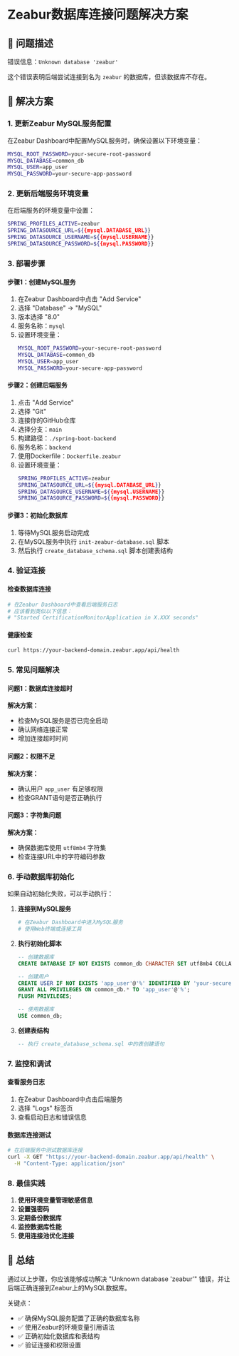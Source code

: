 # Zeabur数据库连接问题解决方案

## 🚨 问题描述

错误信息：`Unknown database 'zeabur'`

这个错误表明后端尝试连接到名为 `zeabur` 的数据库，但该数据库不存在。

## 🔧 解决方案

### 1. 更新Zeabur MySQL服务配置

在Zeabur Dashboard中配置MySQL服务时，确保设置以下环境变量：

```bash
MYSQL_ROOT_PASSWORD=your-secure-root-password
MYSQL_DATABASE=common_db
MYSQL_USER=app_user
MYSQL_PASSWORD=your-secure-app-password
```

### 2. 更新后端服务环境变量

在后端服务的环境变量中设置：

```bash
SPRING_PROFILES_ACTIVE=zeabur
SPRING_DATASOURCE_URL=${{mysql.DATABASE_URL}}
SPRING_DATASOURCE_USERNAME=${{mysql.USERNAME}}
SPRING_DATASOURCE_PASSWORD=${{mysql.PASSWORD}}
```

### 3. 部署步骤

#### 步骤1：创建MySQL服务
1. 在Zeabur Dashboard中点击 "Add Service"
2. 选择 "Database" → "MySQL"
3. 版本选择 "8.0"
4. 服务名称：`mysql`
5. 设置环境变量：
   ```bash
   MYSQL_ROOT_PASSWORD=your-secure-root-password
   MYSQL_DATABASE=common_db
   MYSQL_USER=app_user
   MYSQL_PASSWORD=your-secure-app-password
   ```

#### 步骤2：创建后端服务
1. 点击 "Add Service"
2. 选择 "Git"
3. 连接你的GitHub仓库
4. 选择分支：`main`
5. 构建路径：`./spring-boot-backend`
6. 服务名称：`backend`
7. 使用Dockerfile：`Dockerfile.zeabur`
8. 设置环境变量：
   ```bash
   SPRING_PROFILES_ACTIVE=zeabur
   SPRING_DATASOURCE_URL=${{mysql.DATABASE_URL}}
   SPRING_DATASOURCE_USERNAME=${{mysql.USERNAME}}
   SPRING_DATASOURCE_PASSWORD=${{mysql.PASSWORD}}
   ```

#### 步骤3：初始化数据库
1. 等待MySQL服务启动完成
2. 在MySQL服务中执行 `init-zeabur-database.sql` 脚本
3. 然后执行 `create_database_schema.sql` 脚本创建表结构

### 4. 验证连接

#### 检查数据库连接
```bash
# 在Zeabur Dashboard中查看后端服务日志
# 应该看到类似以下信息：
# "Started CertificationMonitorApplication in X.XXX seconds"
```

#### 健康检查
```bash
curl https://your-backend-domain.zeabur.app/api/health
```

### 5. 常见问题解决

#### 问题1：数据库连接超时
**解决方案：**
- 检查MySQL服务是否已完全启动
- 确认网络连接正常
- 增加连接超时时间

#### 问题2：权限不足
**解决方案：**
- 确认用户 `app_user` 有足够权限
- 检查GRANT语句是否正确执行

#### 问题3：字符集问题
**解决方案：**
- 确保数据库使用 `utf8mb4` 字符集
- 检查连接URL中的字符编码参数

### 6. 手动数据库初始化

如果自动初始化失败，可以手动执行：

1. **连接到MySQL服务**
   ```bash
   # 在Zeabur Dashboard中进入MySQL服务
   # 使用Web终端或连接工具
   ```

2. **执行初始化脚本**
   ```sql
   -- 创建数据库
   CREATE DATABASE IF NOT EXISTS common_db CHARACTER SET utf8mb4 COLLATE utf8mb4_unicode_ci;
   
   -- 创建用户
   CREATE USER IF NOT EXISTS 'app_user'@'%' IDENTIFIED BY 'your-secure-password';
   GRANT ALL PRIVILEGES ON common_db.* TO 'app_user'@'%';
   FLUSH PRIVILEGES;
   
   -- 使用数据库
   USE common_db;
   ```

3. **创建表结构**
   ```sql
   -- 执行 create_database_schema.sql 中的表创建语句
   ```

### 7. 监控和调试

#### 查看服务日志
1. 在Zeabur Dashboard中点击后端服务
2. 选择 "Logs" 标签页
3. 查看启动日志和错误信息

#### 数据库连接测试
```bash
# 在后端服务中测试数据库连接
curl -X GET "https://your-backend-domain.zeabur.app/api/health" \
  -H "Content-Type: application/json"
```

### 8. 最佳实践

1. **使用环境变量管理敏感信息**
2. **设置强密码**
3. **定期备份数据库**
4. **监控数据库性能**
5. **使用连接池优化连接**

## 📝 总结

通过以上步骤，你应该能够成功解决 "Unknown database 'zeabur'" 错误，并让后端正确连接到Zeabur上的MySQL数据库。

关键点：
- ✅ 确保MySQL服务配置了正确的数据库名称
- ✅ 使用Zeabur的环境变量引用语法
- ✅ 正确初始化数据库和表结构
- ✅ 验证连接和权限设置
